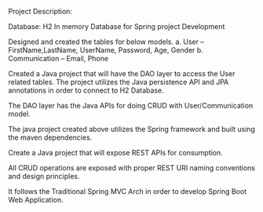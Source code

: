 Project Description:

Database: H2 In memory Database for  Spring project Development

Designed  and created the tables for below models.
a. User – FirstName,LastName, UserName, Password, Age, Gender
b. Communication – Email, Phone

Created a Java project that will have the DAO layer to access the User related tables. The
project utilizes the Java persistence API  and  JPA annotations in order to connect to H2 Database.

The DAO layer has the Java APIs for doing CRUD with User/Communication model.

The java project created above utilizes the Spring framework and built using the maven dependencies.

Create a Java project that will expose REST APIs for consumption.

All CRUD operations are  exposed with proper REST URI naming conventions and design principles.

It follows the Traditional Spring MVC Arch in order to develop Spring Boot  Web Application.
